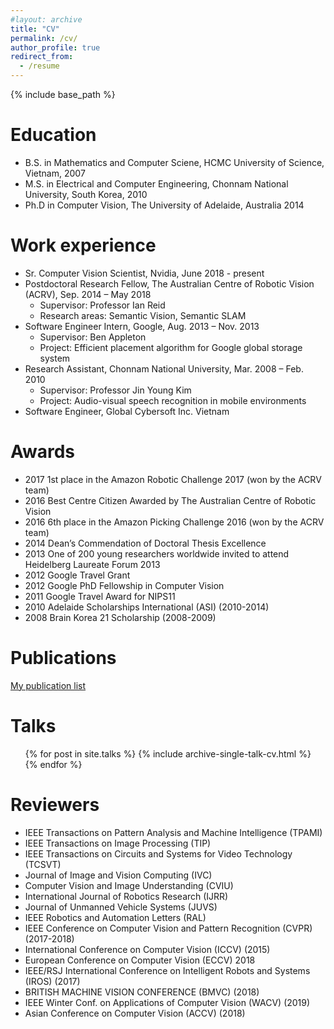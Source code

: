 ```yaml
---
#layout: archive
title: "CV"
permalink: /cv/
author_profile: true
redirect_from:
  - /resume
---
```


{% include base_path %}

Education
======
* B.S. in Mathematics and Computer Sciene, HCMC University of Science, Vietnam, 2007
* M.S. in Electrical and Computer Engineering, Chonnam National University, South Korea, 2010
* Ph.D in Computer Vision, The University of Adelaide, Australia 2014

Work experience
======
* Sr. Computer Vision Scientist, Nvidia, June 2018 - present
* Postdoctoral Research Fellow, The Australian Centre of Robotic Vision (ACRV), Sep. 2014 – May 2018
  * Supervisor: Professor Ian Reid
  * Research areas: Semantic Vision, Semantic SLAM
* Software Engineer Intern, Google, Aug. 2013 – Nov. 2013
  * Supervisor: Ben Appleton
  * Project: Efficient placement algorithm for Google global storage system
* Research Assistant, Chonnam National University, Mar. 2008 – Feb. 2010
  * Supervisor: Professor Jin Young Kim
  * Project: Audio-visual speech recognition in mobile environments
* Software Engineer, Global Cybersoft Inc. Vietnam

Awards
=====
* 2017 1st place in the Amazon Robotic Challenge 2017 (won by the ACRV team)
* 2016 Best Centre Citizen Awarded by The Australian Centre of Robotic Vision
* 2016 6th place in the Amazon Picking Challenge 2016 (won by the ACRV team)
* 2014 Dean’s Commendation of Doctoral Thesis Excellence
* 2013 One of 200 young researchers worldwide invited to attend Heidelberg Laureate Forum 2013
* 2012 Google Travel Grant
* 2012 Google PhD Fellowship in Computer Vision
* 2011 Google Travel Award for NIPS11
* 2010 Adelaide Scholarships International (ASI) (2010-2014)
* 2008 Brain Korea 21 Scholarship (2008-2009)

Publications
======
<!--
<ul>
  {% for post in site.publications %} {% include archive-single-cv.html %} 
  {% endfor %}
</ul>
-->
[My publication list](https://trungtpham.github.io/publications/)

Talks
======
<ul>
  {% for post in site.talks %} {% include archive-single-talk-cv.html %} 
  {% endfor %}
</ul>
  
Reviewers
======
* IEEE Transactions on Pattern Analysis and Machine Intelligence (TPAMI)
* IEEE Transactions on Image Processing (TIP)
* IEEE Transactions on Circuits and Systems for Video Technology (TCSVT)
* Journal of Image and Vision Computing (IVC)
* Computer Vision and Image Understanding (CVIU)
* International Journal of Robotics Research (IJRR)
* Journal of Unmanned Vehicle Systems (JUVS)
* IEEE Robotics and Automation Letters (RAL)
* IEEE Conference on Computer Vision and Pattern Recognition (CVPR) (2017-2018)
* International Conference on Computer Vision (ICCV) (2015)
* European Conference on Computer Vision (ECCV) 2018
* IEEE/RSJ International Conference on Intelligent Robots and Systems (IROS) (2017)
* BRITISH MACHINE VISION CONFERENCE (BMVC) (2018)
* IEEE Winter Conf. on Applications of Computer Vision (WACV) (2019)
* Asian Conference on Computer Vision (ACCV) (2018)
